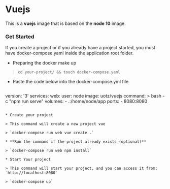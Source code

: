# Vuejs #

This is a **vuejs** image that is based on the **node 10** image.

### Get Started  ###

If you create a project or if you already have a project started, you must have docker-compose.yaml inside the application root folder.

* Preparing the docker make up

> `cd your-project/ && touch docker-compose.yaml`

* Paste the code below into the docker-compose.yml file

> ```
version: '3'
services:
  web:
    user: node
    image: uotz/vuejs
    command: >
      bash -c "npm run serve"
    volumes:
      - .:/home/node/app
    ports:
      - 8080:8080
```

* Create your project

> This command will create a new project vue

> `docker-compose run web vue create .`

* **Run the command if the project already exists (optional)**

> `docker-compose run web npm install`

* Start Your project 

> This command will start your project, and you can access it from: `http://localhost:8080`

> `docker-compose up`
